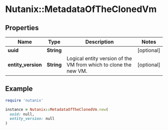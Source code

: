 # Nutanix::MetadataOfTheClonedVm

## Properties

| Name | Type | Description | Notes |
| ---- | ---- | ----------- | ----- |
| **uuid** | **String** |  | [optional] |
| **entity_version** | **String** | Logical entity version of the VM from which to clone the new VM.  | [optional] |

## Example

```ruby
require 'nutanix'

instance = Nutanix::MetadataOfTheClonedVm.new(
  uuid: null,
  entity_version: null
)
```

